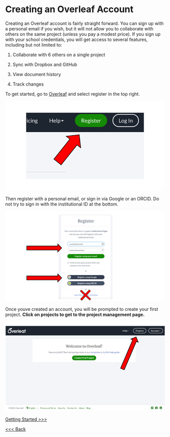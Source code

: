 # Creating an Overleaf Account
Creating an Overleaf account is fairly straight forward. You can sign up with a personal email if you wish, but it will not allow you to collaborate with others on the same project (unless you pay a modest price). If you sign up with your school credentials, you will get access to several features, including but not limited to:

1. Collaborate with 6 others on a single project

2. Sync with Dropbox and GitHub

3. View document history

4. Track changes
 
To get started, go to [Overleaf](https://www.overleaf.com/for/authors) and select register in the top right.

![Register](/images/Register.png)

Then register with a personal email, or sign in via Google or an ORCID. Do not try to sign in with the institutional ID at the bottom.

![Register2](/images/Register-2.png)

Once youve created an account, you will be prompted to create your first project. **Click on projects to get to the project management page.**

![Register3](/images/Register-3.png)


[Getting Started >>>](start.md)


[<<< Back](../README.md) 
